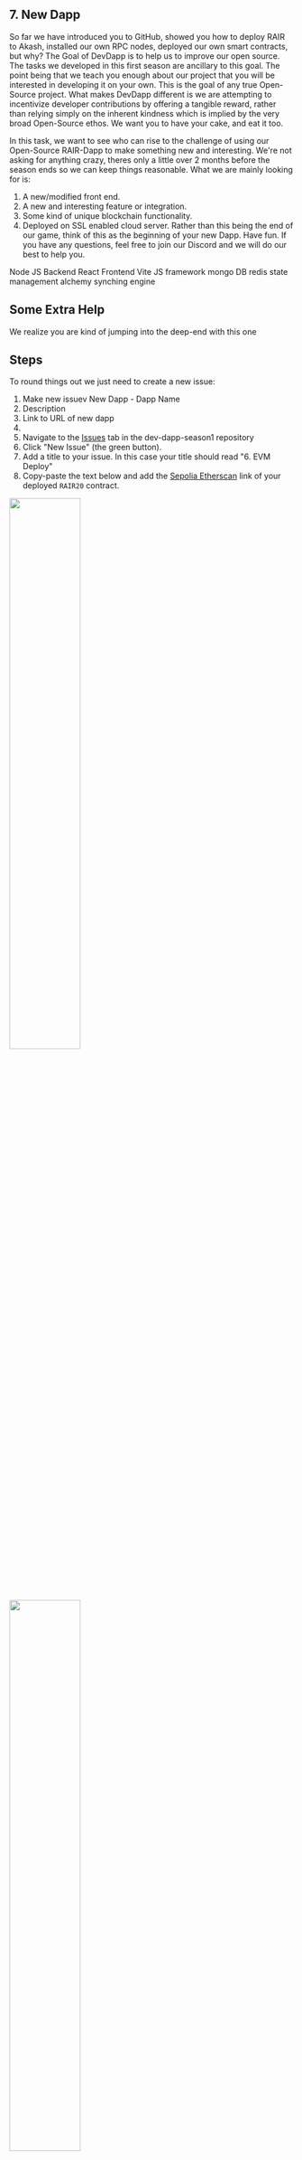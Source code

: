 ## 7. New Dapp
So far we have introduced you to GitHub, showed you how to deploy RAIR to Akash, installed our own RPC nodes, deployed our own smart contracts, but why? The Goal of DevDapp is to help us to improve our open source. The tasks we developed in this first season are ancillary to this goal. The point being that we teach you enough about our project that you will be interested in developing it on your own. This is the goal of any true Open-Source project. What makes DevDapp different is we are attempting to incentivize developer contributions by offering a tangible reward, rather than relying simply on the inherent kindness which is implied by the very broad Open-Source ethos. We want you to have your cake, and eat it too.

In this task, we want to see who can rise to the challenge of using our Open-Source RAIR-Dapp to make something new and interesting. We're not asking for anything crazy, theres only a little over 2 months before the season ends so we can keep things reasonable. What we are mainly looking for is:
1. A new/modified front end.
2. A new and interesting feature or integration.
3. Some kind of unique blockchain functionality.
4. Deployed on SSL enabled cloud server. 
Rather than this being the end of our game, think of this as the beginning of your new Dapp. Have fun. If you have any questions, feel free to join our Discord and we will do our best to help you.

Node JS Backend
React Frontend
Vite JS framework
mongo DB
redis state management
alchemy synching engine


## Some Extra Help
We realize you are kind of jumping into the deep-end with this one 

## Steps


To round things out we just need to create a new issue:
1. Make new issuev New Dapp - Dapp Name
2. Description
3. Link to URL of new dapp
4. 
17. Navigate to the [Issues](https://github.com/rairprotocol/dev-dapp-season1/issues) tab in the dev-dapp-season1 repository
18. Click "New Issue" (the green button).
19. Add a title to your issue. In this case your title should read "6. EVM Deploy"
20. Copy-paste the text below and add the [Sepolia Etherscan](https://sepolia.etherscan.io) link of your deployed ```RAIR20``` contract.

<img src="https://github.com/rairprotocol/dev-dapp-season1/blob/main/devdapp-assets/Season%201%20Tasks/6.%20EVM%20Deploy/15.png" width="50%"/>
<img src="https://github.com/rairprotocol/dev-dapp-season1/blob/main/devdapp-assets/Season%201%20Tasks/6.%20EVM%20Deploy/16.png" width="50%"/>

```
My RAIR20 Etherscan link is [https://sepolia.etherscan.io/address/0xAddress].
```
6. Click "Create" (the green button)

Upon completion, your task will be validated and if it is correct, you will be assigned the "EVM Deploy" label. If there is an issue, you will see the "Unresolved" label, this means there is a problem that needs to be corrected. Edit your issue and follow the guidelines more closely until you receive your "EVM Deploy" label. Do not create multiple issues for the same task. If you dont see your issue, it means it has been validated and closed. Verify this by setting the sort settings to show closed issues.

Congratulations! Continue with the next task to earn levels and climb the leaderboard to earn your share of the rewards!

## Recommended Reading 
[Juan's Hardhat Guide for Deploying Smart Contracts](https://github.com/rairprotocol/rair-solidity/blob/main/GUIDE.MD)\
[Ethereum Virtual Machine (EVM)](https://ethereum.org/en/developers/docs/evm/)


